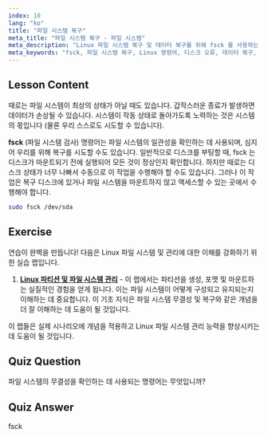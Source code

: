 ```yaml
---
index: 10
lang: "ko"
title: "파일 시스템 복구"
meta_title: "파일 시스템 복구 - 파일 시스템"
meta_description: "Linux 파일 시스템 복구 및 데이터 복구를 위해 fsck 를 사용하는 방법을 알아보세요. 이 필수 명령어를 사용하여 디스크 오류를 확인하고 수정하는 방법을 이해하세요. Linux 여정을 시작하세요!"
meta_keywords: "fsck, 파일 시스템 복구, Linux 명령어, 디스크 오류, 데이터 복구, Linux 튜토리얼, 초보자 가이드"
---
```


## Lesson Content

때로는 파일 시스템이 최상의 상태가 아닐 때도 있습니다. 갑작스러운 종료가 발생하면 데이터가 손상될 수 있습니다. 시스템이 작동 상태로 돌아가도록 노력하는 것은 시스템의 몫입니다 (물론 우리 스스로도 시도할 수 있습니다).

**fsck** (파일 시스템 검사) 명령어는 파일 시스템의 일관성을 확인하는 데 사용되며, 심지어 우리를 위해 복구를 시도할 수도 있습니다. 일반적으로 디스크를 부팅할 때, fsck 는 디스크가 마운트되기 전에 실행되어 모든 것이 정상인지 확인합니다. 하지만 때로는 디스크 상태가 너무 나빠서 수동으로 이 작업을 수행해야 할 수도 있습니다. 그러나 이 작업은 복구 디스크에 있거나 파일 시스템을 마운트하지 않고 액세스할 수 있는 곳에서 수행해야 합니다.

```bash
sudo fsck /dev/sda
```

## Exercise

연습이 완벽을 만듭니다! 다음은 Linux 파일 시스템 및 관리에 대한 이해를 강화하기 위한 실습 랩입니다.

1. **[Linux 파티션 및 파일 시스템 관리](https://labex.io/ko/labs/comptia-manage-linux-partitions-and-filesystems-590845)** - 이 랩에서는 파티션을 생성, 포맷 및 마운트하는 실질적인 경험을 얻게 됩니다. 이는 파일 시스템이 어떻게 구성되고 유지되는지 이해하는 데 중요합니다. 이 기초 지식은 파일 시스템 무결성 및 복구와 같은 개념을 더 잘 이해하는 데 도움이 될 것입니다.

이 랩들은 실제 시나리오에 개념을 적용하고 Linux 파일 시스템 관리 능력을 향상시키는 데 도움이 될 것입니다.

## Quiz Question

파일 시스템의 무결성을 확인하는 데 사용되는 명령어는 무엇입니까?

## Quiz Answer

fsck
